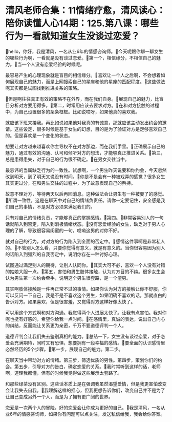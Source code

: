 # 清风老师合集：11情绪疗愈，清风读心：陪你读懂人心14期：125.第八课：哪些行为一看就知道女生没谈过恋爱？

🎼hello，你好，我是清风，一名从业6年的情感咨询师。🎼今天呢跟你聊一聊女生的哪些行为啊，一看就是没有谈过恋爱。🎼第一个，相信缘分，不相信自己的魅力。🎼当一个人没有恋爱经验的时候呢。

最容易产生的心理现象就是盲目的相信缘分。🎼喜欢让一个人之后啊，不会想着如何展现自己的魅力，而是上网搜索自己的星座和他的星座的匹配程度。🎼这些做法呢其实都是试图找到推进关系的策略。

🎼但是啊往往真正有效的策略不在外界，而在我们自身。🎼展现自己的魅力，比盲目分析对方要用得多。🎼第二，时常用应该去要求对方。🎼在和对方接触的过程中，为自己设置很多的条条框框。比如说哎呀，如果他真的喜欢我。

就应该下班来接我。再比如说如果他对我真的有诚意，那就应该主动发出约会的邀请。这些设定，很多时候是基于女生的幻想，目的是为了验证对方是足够喜欢自己的。但是喜欢是一个变化的状态。

想要让对方越来越喜欢你主导权不在对方那边，而在我们手里。🎼正确展示自己的魅力，通过有效的沟通、认可和倾听对方的想法，才能够真正推进关系。🎼第三，总是患得患失，对于自己的行为很不确定。🎼在男女交往当中。

最忌讳的当属缺乏行为的一致性。试想啊，一个男生昨天说要和你约会，今天忽然改到明天，到了明天又说没有时间。🎼你是不是会有一种被戏弄的感觉？很多女生其实更过分，在和男生交往的过程中，为了故意表现自己的矜持。

故意不理对方，等待两天以后再回消息。这种做法会让男生有一种被耍了的感觉。🎼所谓一致性，这是在聊天中对自己的情绪负责任。请你一定要记住，安全感是我们自己的事情，不是对方必须来满足我们的。

只有对自己的情绪负责，才能够真正的掌握感情。🎼第四。🎼非常容易别人的一句话就陷入到否定，陷入到消极情绪状态。🎼没有恋爱经验的女生，缺乏对于男人心理的了解，导致很容易闺蜜的一句，哎呦这男的对你不好。

就对自己的行为，对对方的行为陷入到全面的否定中。🎼感情这件事啊是非常私人的。🎼不管别人怎么看，只要你觉得有意义，就是有意义的。当你很容易因为别人的话陷入到强烈的自我否定中，说明你存在一种讨好心理。

试图通过满足别人的期待，让别人认同你。🎼其实大可不必，喜欢一个人没有对错的姑娘大胆一点。🎼第五，害怕和男生肢体接触，认为对方目的不纯。很多女生会认为男生第一次约会牵手，说明这个男生很套路，是一个渣男。

其实啊肢体接触是一件再正常不过的事情。如果你认为对方的接触让你不舒服，你可以反问一下自己，我是不是不喜欢这个男生，如果明确不喜欢的话，那就直白的告诉对方。如果喜欢，但是很害羞，又觉得对方这样好像太快了。

可以用这个方式啊和对方沟通。我觉得两个人进展太快了。让我有点害怕。我对你呢也挺有好感的，希望你给我一点时间。🎼在感情里，真诚的表达，说出自己内心的纠结，反而能让关系更为亲密，千万不要道德评判一个人。

道德评判会让我们失去鉴别真相的能力。🎼总结一下，女生没有谈过恋爱，对于恋爱会充满期待，同时又有恐惧，想要拥有一段幸福的感情。🎼要全面的认识感情里必然经历的5个步骤。🎼第一步，展现自己的魅力。第二步。

在聊天当中带动对方的情绪。第三步，筛选优质的男性。第四步，策划你们的约会。第五步，引导对方的告白，确定恋爱的关系。🎼我时常听到这样的话，老师啊，道理我都懂，但有的时候我觉得做这些展示太套路了。

和那些绿茶没有区别。这些话本质上是在强调我虽然渴望爱情，但是我更害怕改变会让我失去自我。🎼我理解这样的担心，但我更想告诉你们，改变自己并不是为了让自己变成另外一个人，而是为了拥有更广阔的世界。

恋爱是一次两个人的冒险，好的恋爱会让你成为更好的自己。🎼我是清风，一名从业6年的情感咨询师，如果你有问题可以点关注，发送私信给我，我会给你答案。

